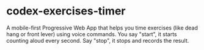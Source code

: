 # codex-exercises-timer
A mobile-first Progressive Web App that helps you time exercises (like dead hang or front lever) using voice commands. You say "start", it starts counting aloud every second. Say "stop", it stops and records the result.
